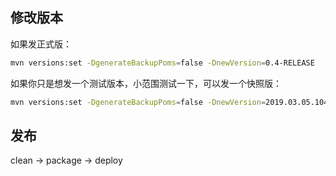 ## 修改版本

如果发正式版：

```bash
mvn versions:set -DgenerateBackupPoms=false -DnewVersion=0.4-RELEASE
```

如果你只是想发一个测试版本，小范围测试一下，可以发一个快照版：

```bash
mvn versions:set -DgenerateBackupPoms=false -DnewVersion=2019.03.05.1045-SNAPSHOT
```

## 发布

clean -> package -> deploy
